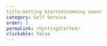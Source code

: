 ```yaml
---
title:Getting Started(comming soon)
category: Self Service
order: 2
permalink: /GettingStarted/
clickable: false
---
```

